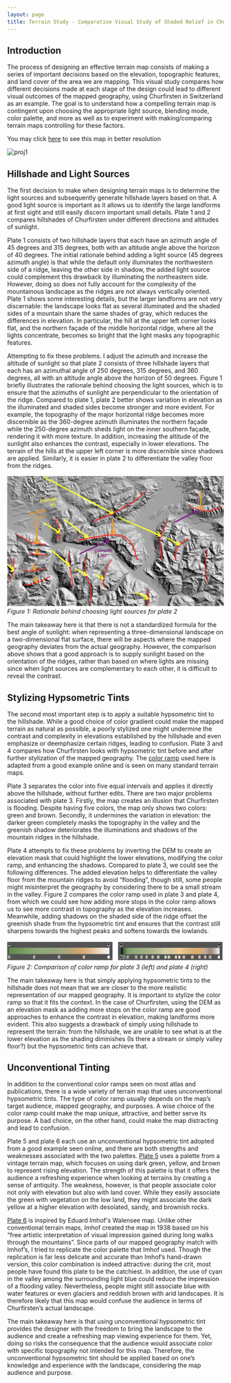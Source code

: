 ```yaml
---
layout: page
title: Terrain Study - Comparative Visual Study of Shaded Relief in Churfirsten Switzerland
---
```


## Introduction
The process of designing an effective terrain map consists of making a series of important decisions based on the elevation, topographic features, and land cover of the area we are mapping. This visual study compares how different decisions made at each stage of the design could lead to different visual outcomes of the mapped geography, using Churfirsten in Switzerland as an example. The goal is to understand how a compelling terrain map is contingent upon choosing the appropriate light source, blending mode, color palette, and more as well as to experiment with making/comparing terrain maps controlling for these factors.

You may click [here](231assets/proj3.jpg) to see this map in better resolution

![proj1](231assets/proj3.jpg)

## Hillshade and Light Sources
The first decision to make when designing terrain maps is to determine the light sources and subsequently generate hillshade layers based on that. A good light source is important as it allows us to identify the large landforms at first sight and still easily discern important small details. Plate 1 and 2 compares hillshades of Churfirsten under different directions and altitudes of sunlight.

Plate 1 consists of two hillshade layers that each have an azimuth angle of 45 degrees and 315 degrees, both with an altitude angle above the horizon of 40 degrees. The initial rationale behind adding a light source (45 degrees azimuth angle) is that while the default only illuminates the northwestern side of a ridge, leaving the other side in shadow, the added light source could complement this drawback by illuminating the northeastern side. However, doing so does not fully account for the complexity of the mountainous landscape as the ridges are not always vertically oriented. Plate 1 shows some interesting details, but the larger landforms are not very discernable: the landscape looks flat as several illuminated and the shaded sides of a mountain share the same shades of gray, which reduces the differences in elevation. In particular, the hill at the upper left corner looks flat, and the northern façade of the middle horizontal ridge, where all the lights concentrate, becomes so bright that the light masks any topographic features.

Attempting to fix these problems. I adjust the azimuth and increase the altitude of sunlight so that plate 2 consists of three hillshade layers that each has an azimuthal angle of 250 degrees, 315 degrees, and 360 degrees, all with an altitude angle above the horizon of 50 degrees. Figure 1 briefly illustrates the rationale behind choosing the light sources, which is to ensure that the azimuths of sunlight are perpendicular to the orientation of the ridge. Compared to plate 1, plate 2 better shows variation in elevation as the illuminated and shaded sides become stronger and more evident. For example, the topography of the major horizontal ridge becomes more discernible as the 360-degree azimuth illuminates the northern façade while the 250-degree azimuth sheds light on the inner southern façade, rendering it with more texture. In addition, increasing the altitude of the sunlight also enhances the contrast, especially in lower elevations. The terrain of the hills at the upper left corner is more discernible since shadows are applied. Similarly, it is easier in plate 2 to differentiate the valley floor from the ridges.

![fig1](231assets/fig1.png)
*Figure 1: Rationale behind choosing light sources for plate 2*

The main takeaway here is that there is not a standardized formula for the best angle of sunlight: when representing a three-dimensional landscape on a two-dimensional flat surface, there will be aspects where the mapped geography deviates from the actual geography. However, the comparison above shows that a good approach is to supply sunlight based on the orientation of the ridges, rather than based on where lights are missing since when light sources are complementary to each other, it is difficult to reveal the contrast.

## Stylizing Hypsometric Tints

The second most important step is to apply a suitable hypsometric tint to the hillshade. While a good choice of color gradient could make the mapped terrain as natural as possible, a poorly stylized one might undermine the contrast and complexity in elevations established by the hillshade and even emphasize or deemphasize certain ridges, leading to confusion. Plate 3 and 4 compares how Churfirsten looks with hypsometric tint before and after further stylization of the mapped geography. The [color ramp](https://gis.stackexchange.com/questions/25099/choosing-colour-ramp-to-use-for-elevation) used here is adapted from a good example online and is seen on many standard terrain maps.

Plate 3 separates the color into five equal intervals and applies it directly above the hillshade, without further edits. There are two major problems associated with plate 3. Firstly, the map creates an illusion that Churfirsten is flooding. Despite having five colors, the map only shows two colors: green and brown. Secondly, it undermines the variation in elevation: the darker green completely masks the topography in the valley and the greenish shadow deteriorates the illuminations and shadows of the mountain ridges in the hillshade.

Plate 4 attempts to fix these problems by inverting the DEM to create an elevation mask that could highlight the lower elevations, modifying the color ramp, and enhancing the shadows. Compared to plate 3, we could see the following differences. The added elevation helps to differentiate the valley floor from the mountain ridges to avoid “flooding”, though still, some people might misinterpret the geography by considering there to be a small stream in the valley. Figure 2 compares the color ramp used in plate 3 and plate 4, from which we could see how adding more stops in the color ramp allows us to see more contrast in topography as the elevation increases. Meanwhile, adding shadows on the shaded side of the ridge offset the greenish shade from the hypsometric tint and ensures that the contrast still sharpens towards the highest peaks and softens towards the lowlands.

![fig2](231assets/fig2.png)
*Figure 2: Comparison of color ramp for plate 3 (left) and plate 4 (right)*

The main takeaway here is that simply applying hypsometric tints to the hillshade does not mean that we are closer to the more realistic representation of our mapped geography. It is important to stylize the color ramp so that it fits the context. In the case of Churfirsten, using the DEM as an elevation mask as adding more stops on the color ramp are good approaches to enhance the contrast in elevation, making landforms more evident. This also suggests a drawback of simply using hillshade to represent the terrain: from the hillshade, we are unable to see what is at the lower elevation as the shading diminishes (Is there a stream or simply valley floor?) but the hypsometric tints can achieve that.  

## Unconventional Tinting
In addition to the conventional color ramps seen on most atlas and publications, there is a wide variety of terrain map that uses unconventional hypsometric tints. The type of color ramp usually depends on the map’s target audience, mapped geography, and purposes. A wise choice of the color ramp could make the map unique, attractive, and better serve its purpose. A bad choice, on the other hand, could make the map distracting and lead to confusion.

Plate 5 and plate 6 each use an unconventional hypsometric tint adopted from a good example seen online, and there are both strengths and weaknesses associated with the two palettes. [Plate 5](https://www.pinterest.com/pin/65161525834191589/) uses a palette from a vintage terrain map, which focuses on using dark green, yellow, and brown to represent rising elevation. The strength of this palette is that it offers the audience a refreshing experience when looking at terrains by creating a sense of antiquity. The weakness, however, is that people associate color not only with elevation but also with land cover. While they easily associate the green with vegetation on the low land, they might associate the dark yellow at a higher elevation with desolated, sandy, and brownish rocks.

[Plate 6](http://www.reliefshading.com/examples/walensee/) is inspired by Eduard Imhof's Walensee map. Unlike other conventional terrain maps, Imhof created the map in 1938 based on his “free artistic interpretation of visual impression gained during long walks through the mountains”. Since parts of our mapped geography match with Imhof’s, I tried to replicate the color palette that Imhof used. Though the replication is far less delicate and accurate than Imhof’s hand-drawn version, this color combination is indeed attractive: during the crit, most people have found this plate to be the catchiest. In addition, the use of cyan in the valley among the surrounding light blue could reduce the impression of a flooding valley. Nevertheless, people might still associate blue with water features or even glaciers and reddish brown with arid landscapes. It is therefore likely that this map would confuse the audience in terms of Churfirsten’s actual landscape.

The main takeaway here is that using unconventional hypsometric tint provides the designer with the freedom to bring the landscape to the audience and create a refreshing map viewing experience for them. Yet, doing so risks the consequence that the audience would associate color with specific topography not intended for this map. Therefore, the unconventional hypsometric tint should be applied based on one’s knowledge and experience with the landscape, considering the map audience and purpose.
